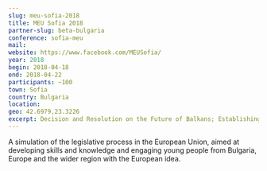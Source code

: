 ```yaml
---
slug: meu-sofia-2018
title: MEU Sofia 2018
partner-slug: beta-bulgaria
conference: sofia-meu
mail:
website: https://www.facebook.com/MEUSofia/
year: 2018
begin: 2018-04-18
end: 2018-04-22
participants: ~100
town: Sofia
country: Bulgaria
location:
geo: 42.6979,23.3226
excerpt: Decision and Resolution on the Future of Balkans; Establishing European Fund for Sustainable Development
---
```

A simulation of the legislative process in the European Union, aimed at developing skills and knowledge and engaging young people from Bulgaria, Europe and the wider region with the European idea.
